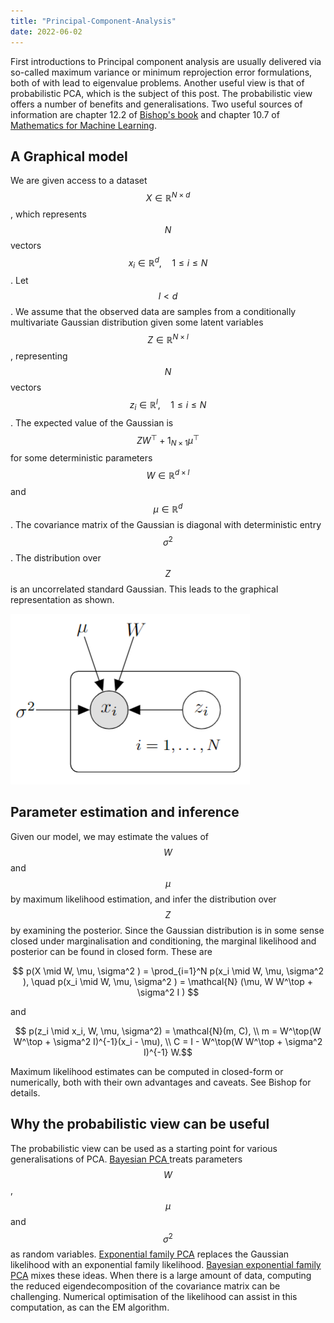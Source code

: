 ```yaml
---
title: "Principal-Component-Analysis"
date: 2022-06-02
---
```


First introductions to Principal component analysis are usually delivered via so-called maximum variance or minimum reprojection error formulations, both of with lead to eigenvalue problems. Another useful view is that of probabilistic PCA, which is the subject of this post. The probabilistic view offers a number of benefits and generalisations. Two useful sources of information are chapter 12.2 of [Bishop's book](https://www.microsoft.com/en-us/research/uploads/prod/2006/01/Bishop-Pattern-Recognition-and-Machine-Learning-2006.pdf) and chapter 10.7 of [Mathematics for Machine Learning](https://mml-book.github.io/book/mml-book.pdf).

## A Graphical model
We are given access to a dataset $$X \in \mathbb{R}^{N \times d}$$, which represents $$N$$ vectors $$x_i \in \mathbb{R}^d, \quad 1 \leq i \leq N$$. Let $$ l < d$$. We assume that the observed data are samples from a conditionally multivariate Gaussian distribution given some latent variables $$Z \in \mathbb{R}^{N \times l}$$, representing $$N$$ vectors $$z_i \in \mathbb{R}^l, \quad 1 \leq i \leq N$$. The expected value of the Gaussian is $$ Z W^\top + 1_{N \times 1} \mu^\top $$ for some deterministic parameters $$W \in \mathbb{R}^{d \times l}$$ and $$\mu \in \mathbb{R}^{d}$$. The covariance matrix of the Gaussian is diagonal with deterministic entry $$\sigma^2$$. The distribution over $$Z$$ is an uncorrelated standard Gaussian. This leads to the graphical representation as shown.

![PCA](https://github.com/RussellTsuchida/blog/blob/main/_assets/pca.PNG?raw=true)

## Parameter estimation and inference
Given our model, we may estimate the values of $$W$$ and $$\mu$$ by maximum likelihood estimation, and infer the distribution over $$Z$$ by examining the posterior. Since the Gaussian distribution is in some sense closed under marginalisation and conditioning, the marginal likelihood and posterior can be found in closed form. These are

$$ p(X \mid W, \mu, \sigma^2 ) = \prod_{i=1}^N p(x_i \mid W, \mu, \sigma^2 ), \quad p(x_i \mid W, \mu, \sigma^2 ) = \mathcal{N} (\mu, W W^\top + \sigma^2 I ) $$

and

$$ p(z_i \mid x_i, W, \mu, \sigma^2) = \mathcal{N}(m, C), \\
m = W^\top(W W^\top + \sigma^2 I)^{-1}(x_i - \mu), \\
C = I - W^\top(W W^\top + \sigma^2 I)^{-1} W.$$

Maximum likelihood estimates can be computed in closed-form or numerically, both with their own advantages and caveats. See Bishop for details. 

## Why the probabilistic view can be useful
The probabilistic view can be used as a starting point for various generalisations of PCA. [Bayesian PCA ](https://proceedings.neurips.cc/paper/1998/file/c88d8d0a6097754525e02c2246d8d27f-Paper.pdf) treats parameters $$W$$, $$\mu$$ and $$\sigma^2$$ as random variables. [Exponential family PCA](https://proceedings.neurips.cc/paper/2001/file/f410588e48dc83f2822a880a68f78923-Paper.pdf) replaces the Gaussian likelihood with an exponential family likelihood. [Bayesian exponential family PCA](https://papers.nips.cc/paper/2008/hash/5f0f5e5f33945135b874349cfbed4fb9-Abstract.html) mixes these ideas. When there is a large amount of data, computing the reduced eigendecomposition of the covariance matrix can be challenging. Numerical optimisation of the likelihood can assist in this computation, as can the EM algorithm. 
